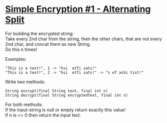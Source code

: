 # [Simple Encryption #1 - Alternating Split](https://www.codewars.com/kata/simple-encryption-number-1-alternating-split "https://www.codewars.com/kata/57814d79a56c88e3e0000786")

For building the encrypted string:<br/>Take every 2nd char from the string, then the other chars, that are not every 2nd char, and concat them as new String.<br/>
Do this n times!

Examples:
```
"This is a test!", 1 -> "hsi  etTi sats!"
"This is a test!", 2 -> "hsi  etTi sats!" -> "s eT ashi tist!"
```

Write two methods:
```
String encrypt(final String text, final int n)
String decrypt(final String encryptedText, final int n)
```

For both methods:<br/>
If the input-string is null or empty return exactly this value!<br/>
If n is <= 0 then return the input text.<br/>